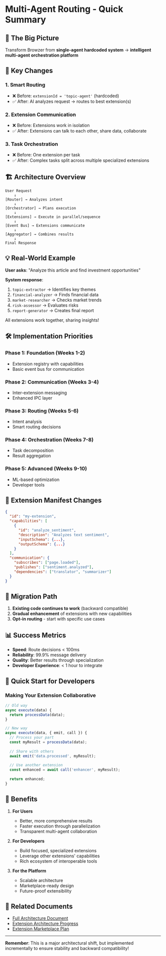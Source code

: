 # Multi-Agent Routing - Quick Summary

## 🎯 The Big Picture

Transform Browzer from **single-agent hardcoded system** → **intelligent multi-agent orchestration platform**

## 🔑 Key Changes

### 1. **Smart Routing**
- ❌ Before: `extensionId = 'topic-agent'` (hardcoded)
- ✅ After: AI analyzes request → routes to best extension(s)

### 2. **Extension Communication**
- ❌ Before: Extensions work in isolation
- ✅ After: Extensions can talk to each other, share data, collaborate

### 3. **Task Orchestration**
- ❌ Before: One extension per task
- ✅ After: Complex tasks split across multiple specialized extensions

## 🏗️ Architecture Overview

```
User Request
    ↓
[Router] → Analyzes intent
    ↓
[Orchestrator] → Plans execution
    ↓
[Extensions] → Execute in parallel/sequence
    ↓
[Event Bus] → Extensions communicate
    ↓
[Aggregator] → Combines results
    ↓
Final Response
```

## 💡 Real-World Example

**User asks**: "Analyze this article and find investment opportunities"

**System response**:
1. `topic-extractor` → Identifies key themes
2. `financial-analyzer` → Finds financial data
3. `market-researcher` → Checks market trends
4. `risk-assessor` → Evaluates risks
5. `report-generator` → Creates final report

All extensions work together, sharing insights!

## 🛠️ Implementation Priorities

### Phase 1: Foundation (Weeks 1-2)
- Extension registry with capabilities
- Basic event bus for communication

### Phase 2: Communication (Weeks 3-4)
- Inter-extension messaging
- Enhanced IPC layer

### Phase 3: Routing (Weeks 5-6)
- Intent analysis
- Smart routing decisions

### Phase 4: Orchestration (Weeks 7-8)
- Task decomposition
- Result aggregation

### Phase 5: Advanced (Weeks 9-10)
- ML-based optimization
- Developer tools

## 📝 Extension Manifest Changes

```json
{
  "id": "my-extension",
  "capabilities": [
    {
      "id": "analyze_sentiment",
      "description": "Analyzes text sentiment",
      "inputSchema": {...},
      "outputSchema": {...}
    }
  ],
  "communication": {
    "subscribes": ["page.loaded"],
    "publishes": ["sentiment.analyzed"],
    "dependencies": ["translator", "summarizer"]
  }
}
```

## 🔄 Migration Path

1. **Existing code continues to work** (backward compatible)
2. **Gradual enhancement** of extensions with new capabilities
3. **Opt-in routing** - start with specific use cases

## 📊 Success Metrics

- **Speed**: Route decisions < 100ms
- **Reliability**: 99.9% message delivery
- **Quality**: Better results through specialization
- **Developer Experience**: < 1 hour to integrate

## 🚀 Quick Start for Developers

### Making Your Extension Collaborative

```typescript
// Old way
async execute(data) {
  return processData(data);
}

// New way
async execute(data, { emit, call }) {
  // Process your part
  const myResult = processData(data);
  
  // Share with others
  await emit('data.processed', myResult);
  
  // Use another extension
  const enhanced = await call('enhancer', myResult);
  
  return enhanced;
}
```

## 🎉 Benefits

1. **For Users**
   - Better, more comprehensive results
   - Faster execution through parallelization
   - Transparent multi-agent collaboration

2. **For Developers**
   - Build focused, specialized extensions
   - Leverage other extensions' capabilities
   - Rich ecosystem of interoperable tools

3. **For the Platform**
   - Scalable architecture
   - Marketplace-ready design
   - Future-proof extensibility

## 🔗 Related Documents

- [Full Architecture Document](./MULTI_AGENT_ROUTING_ARCHITECTURE.md)
- [Extension Architecture Progress](./EXTENSION_ARCHITECTURE_PROGRESS.md)
- [Extension Marketplace Plan](./EXTENSION_MARKETPLACE_PLAN.md)

---

**Remember**: This is a major architectural shift, but implemented incrementally to ensure stability and backward compatibility! 